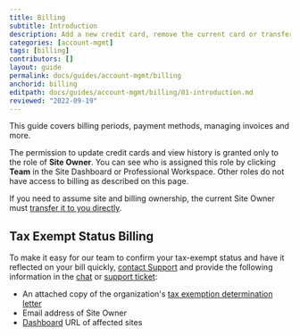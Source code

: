 ```yaml
---
title: Billing
subtitle: Introduction
description: Add a new credit card, remove the current card or transfer billing to a new site owner.
categories: [account-mgmt]
tags: [billing]
contributors: []
layout: guide
permalink: docs/guides/account-mgmt/billing
anchorid: billing
editpath: docs/guides/account-mgmt/billing/01-introduction.md
reviewed: "2022-09-19"
---
```


This guide covers billing periods, payment methods, managing invoices and more.

The permission to update credit cards and view history is granted only to the role of **Site Owner**. You can see who is assigned this role by clicking **<span class="glyphicons glyphicons-group"></span> Team** in the Site Dashboard or Professional Workspace. Other roles do not have access to billing as described on this page.

<Alert title="Note" type="info">

If you need to assume site and billing ownership, the current Site Owner must [transfer it to you directly](/guides/legacy-dashboard/site-billing#transfer-ownership-and-billing-for-this-site).

</Alert>


## Tax Exempt Status Billing

To make it easy for our team to confirm your tax-exempt status and have it reflected on your bill quickly, [contact Support](/guides/support/contact-support/) and provide the following information in the [chat](/guides/support/contact-support/#real-time-chat-support) or [support ticket](/guides/support/contact-support/#ticket-support):

- An attached copy of the organization's [tax exemption determination letter](https://www.irs.gov/charities-non-profits/exempt-organizations-affirmation-letters)
- Email address of Site Owner
- [Dashboard](/sites) URL of affected sites
